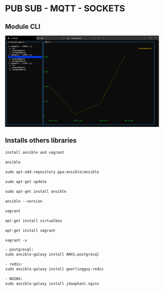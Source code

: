 # PUB SUB - MQTT - SOCKETS

## Module CLI

![module-cli](./module-cli/module-cli.png)

## Installs others libraries

```
install ansible and vagrant

ansible

sudo apt-add-repository ppa:ansible/ansible

sudo apt-get update

sudo apt-get install ansible

ansible --version

vagrant

apt-get install virtualbox

apt-get install vagrant

vagrant -v
```

```
- postgresql:
sudo ansible-galaxy install ANXS.postgresql

- redis:
sudo ansible-galaxy install geerlingguy.redis

- NGINX:
sudo ansible-galaxy install jdauphant.nginx
```
